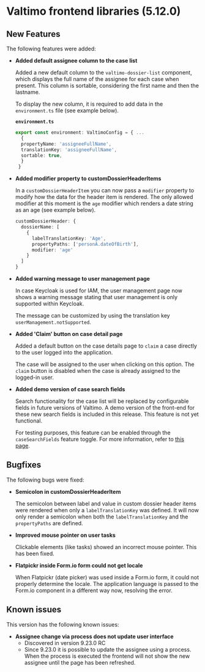 # Valtimo frontend libraries (5.12.0)

## New Features

The following features were added:

*   **Added default assignee column to the case list**

    Added a new default column to the `valtimo-dossier-list` component, which displays the full name of the assignee for each case when present. This column is sortable, considering the first name and then the lastname.

    To display the new column, it is required to add data in the `environment.ts` file (see example below).

    **`environment.ts`**

    ```typescript
    export const environment: ValtimoConfig = { ...
      {
      propertyName: 'assigneeFullName',
      translationKey: 'assigneeFullName',
      sortable: true,
      }
     }
    ```
*   **Added modifier property to customDossierHeaderItems**

    In a `customDossierHeaderItem` you can now pass a `modifier` property to modify how the data for the header item is rendered. The only allowed modifier at this moment is the `age` modifier which renders a date string as an age (see example below).

    ```typescript
    customDossierHeader: {
      dossierName: [
        {
          labelTranslationKey: 'Age',
          propertyPaths: ['personA.dateOfBirth'],
          modifier: 'age'
        }
      ]
    }
    ```
*   **Added warning message to user management page**

    In case Keycloak is used for IAM, the user management page now shows a warning message stating that user management is only supported within Keycloak.

    The message can be customized by using the translation key `userManagement.notSupported`.
*   **Added 'Claim' button on case detail page**

    Added a default button on the case details page to `claim` a case directly to the user logged into the application.

    The case will be assigned to the user when clicking on this option. The `claim` button is disabled when the case is already assigned to the logged-in user.
*   **Added demo version of case search fields**

    Search functionality for the case list will be replaced by configurable fields in future versions of Valtimo. A demo version of the front-end for these new search fields is included in this release. This feature is not yet functional.

    For testing purposes, this feature can be enabled through the `caseSearchFields` feature toggle. For more information, refer to [this page](../../../nog-een-plek-geven/reference/feature-toggles.md).

## Bugfixes

The following bugs were fixed:

*   **Semicolon in customDossierHeaderItem**

    The semicolon between label and value in custom dossier header items were rendered when only a `labelTranslationKey` was defined. It will now only render a semicolon when both the `labelTranslationKey` and the `propertyPaths` are defined.
*   **Improved mouse pointer on user tasks**

    Clickable elements (like tasks) showed an incorrect mouse pointer. This has been fixed.
*   **Flatpickr inside Form.io form could not get locale**

    When Flatpickr (date picker) was used inside a Form.io form, it could not properly determine the locale. The application language is passed to the Form.io component in a different way now, resolving the error.

## Known issues

This version has the following known issues:

* **Assignee change via process does not update user interface**
  * Discovered in version 9.23.0 RC
  * Since 9.23.0 it is possible to update the assignee using a process. When the process is executed the frontend will not show the new assignee until the page has been refreshed.
